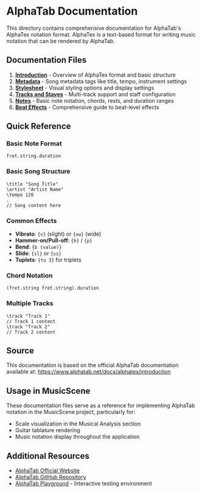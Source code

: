 # AlphaTab Documentation

This directory contains comprehensive documentation for AlphaTab's AlphaTex notation format. AlphaTex is a text-based format for writing music notation that can be rendered by AlphaTab.

## Documentation Files

1. **[Introduction](./introduction.md)** - Overview of AlphaTex format and basic structure
2. **[Metadata](./metadata.md)** - Song metadata tags like title, tempo, instrument settings
3. **[Stylesheet](./stylesheet.md)** - Visual styling options and display settings
4. **[Tracks and Staves](./tracks-staves.md)** - Multi-track support and staff configuration
5. **[Notes](./notes.md)** - Basic note notation, chords, rests, and duration ranges
6. **[Beat Effects](./beat-effects.md)** - Comprehensive guide to beat-level effects

## Quick Reference

### Basic Note Format
```
fret.string.duration
```

### Basic Song Structure
```
\title "Song Title"
\artist "Artist Name"
\tempo 120
.
// Song content here
```

### Common Effects
- **Vibrato**: `{v}` (slight) or `{vw}` (wide)
- **Hammer-on/Pull-off**: `{h}` / `{p}`
- **Bend**: `{b (value)}`
- **Slide**: `{sl}` or `{ss}`
- **Tuplets**: `{tu 3}` for triplets

### Chord Notation
```
(fret.string fret.string).duration
```

### Multiple Tracks
```
\track "Track 1"
// Track 1 content
\track "Track 2" 
// Track 2 content
```

## Source

This documentation is based on the official AlphaTab documentation available at:
https://www.alphatab.net/docs/alphatex/introduction

## Usage in MusicScene

These documentation files serve as a reference for implementing AlphaTab notation in the MusicScene project, particularly for:

- Scale visualization in the Musical Analysis section
- Guitar tablature rendering
- Music notation display throughout the application

## Additional Resources

- [AlphaTab Official Website](https://www.alphatab.net/)
- [AlphaTab GitHub Repository](https://github.com/CoderLine/alphaTab)
- [AlphaTab Playground](https://www.alphatab.net/playground) - Interactive testing environment
